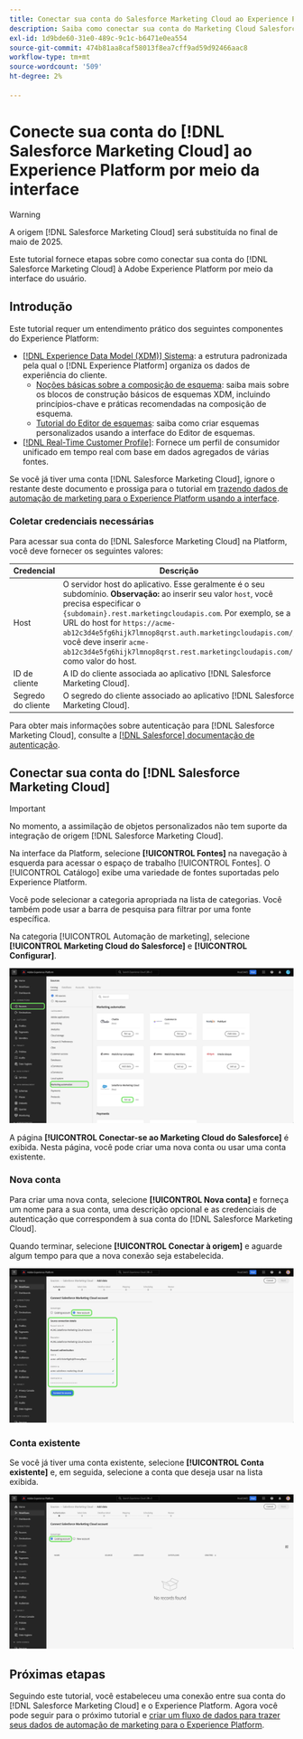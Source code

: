 ```yaml
---
title: Conectar sua conta do Salesforce Marketing Cloud ao Experience Platform por meio da interface
description: Saiba como conectar sua conta do Marketing Cloud Salesforce ao Experience Platform por meio da interface.
exl-id: 1d9bde60-31e0-489c-9c1c-b6471e0ea554
source-git-commit: 474b81aa8caf58013f8ea7cff9ad59d92466aac8
workflow-type: tm+mt
source-wordcount: '509'
ht-degree: 2%

---
```


# Conecte sua conta do [!DNL Salesforce Marketing Cloud] ao Experience Platform por meio da interface

>[!WARNING]
>
>A origem [!DNL Salesforce Marketing Cloud] será substituída no final de maio de 2025.

Este tutorial fornece etapas sobre como conectar sua conta do [!DNL Salesforce Marketing Cloud] à Adobe Experience Platform por meio da interface do usuário.

## Introdução

Este tutorial requer um entendimento prático dos seguintes componentes do Experience Platform:

* [[!DNL Experience Data Model (XDM)] Sistema](../../../../../xdm/home.md): a estrutura padronizada pela qual o [!DNL Experience Platform] organiza os dados de experiência do cliente.
   * [Noções básicas sobre a composição de esquema](../../../../../xdm/schema/composition.md): saiba mais sobre os blocos de construção básicos de esquemas XDM, incluindo princípios-chave e práticas recomendadas na composição de esquema.
   * [Tutorial do Editor de esquemas](../../../../../xdm/tutorials/create-schema-ui.md): saiba como criar esquemas personalizados usando a interface do Editor de esquemas.
* [[!DNL Real-Time Customer Profile]](../../../../../profile/home.md): Fornece um perfil de consumidor unificado em tempo real com base em dados agregados de várias fontes.

Se você já tiver uma conta [!DNL Salesforce Marketing Cloud], ignore o restante deste documento e prossiga para o tutorial em [trazendo dados de automação de marketing para o Experience Platform usando a interface](../../dataflow/marketing-automation.md).

### Coletar credenciais necessárias

Para acessar sua conta do [!DNL Salesforce Marketing Cloud] na Platform, você deve fornecer os seguintes valores:

| Credencial | Descrição |
| ---------- | ----------- |
| Host | O servidor host do aplicativo. Esse geralmente é o seu subdomínio. **Observação:** ao inserir seu valor `host`, você precisa especificar o `{subdomain}.rest.marketingcloudapis.com`. Por exemplo, se a URL do host for `https://acme-ab12c3d4e5fg6hijk7lmnop8qrst.auth.marketingcloudapis.com/`, você deve inserir `acme-ab12c3d4e5fg6hijk7lmnop8qrst.rest.marketingcloudapis.com/` como valor do host. |
| ID de cliente | A ID do cliente associada ao aplicativo [!DNL Salesforce Marketing Cloud]. |
| Segredo do cliente | O segredo do cliente associado ao aplicativo [!DNL Salesforce Marketing Cloud]. |

Para obter mais informações sobre autenticação para [!DNL Salesforce Marketing Cloud], consulte a [[!DNL Salesforce] documentação de autenticação](https://developer.salesforce.com/docs/atlas.en-us.mc-apis.meta/mc-apis/authentication.htm).

## Conectar sua conta do [!DNL Salesforce Marketing Cloud]

>[!IMPORTANT]
>
>No momento, a assimilação de objetos personalizados não tem suporte da integração de origem [!DNL Salesforce Marketing Cloud].

Na interface da Platform, selecione **[!UICONTROL Fontes]** na navegação à esquerda para acessar o espaço de trabalho [!UICONTROL Fontes]. O [!UICONTROL Catálogo] exibe uma variedade de fontes suportadas pelo Experience Platform.

Você pode selecionar a categoria apropriada na lista de categorias. Você também pode usar a barra de pesquisa para filtrar por uma fonte específica.

Na categoria [!UICONTROL Automação de marketing], selecione **[!UICONTROL Marketing Cloud do Salesforce]** e **[!UICONTROL Configurar]**.

![O catálogo de origens com a origem de Marketing Cloud Salesforce selecionada.](../../../../images/tutorials/create/salesforce-marketing-cloud/catalog.png)

A página **[!UICONTROL Conectar-se ao Marketing Cloud do Salesforce]** é exibida. Nesta página, você pode criar uma nova conta ou usar uma conta existente.

### Nova conta

Para criar uma nova conta, selecione **[!UICONTROL Nova conta]** e forneça um nome para a sua conta, uma descrição opcional e as credenciais de autenticação que correspondem à sua conta do [!DNL Salesforce Marketing Cloud].

Quando terminar, selecione **[!UICONTROL Conectar à origem]** e aguarde algum tempo para que a nova conexão seja estabelecida.

![A nova interface de conta na qual você pode autenticar uma nova conta para o Salesforce Marketing Cloud.](../../../../images/tutorials/create/salesforce-marketing-cloud/new.png)

### Conta existente

Se você já tiver uma conta existente, selecione **[!UICONTROL Conta existente]** e, em seguida, selecione a conta que deseja usar na lista exibida.

![A interface de conta existente onde você pode selecionar em uma lista de contas existentes do Salesforce Marketing Cloud.](../../../../images/tutorials/create/salesforce-marketing-cloud/existing.png)

## Próximas etapas

Seguindo este tutorial, você estabeleceu uma conexão entre sua conta do [!DNL Salesforce Marketing Cloud] e o Experience Platform. Agora você pode seguir para o próximo tutorial e [criar um fluxo de dados para trazer seus dados de automação de marketing para o Experience Platform](../../dataflow/marketing-automation.md).
